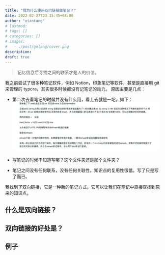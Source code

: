 ```yaml
---
title: "我为什么使用双向链接做笔记？"
date: 2022-02-27T23:15:45+08:00
author: "xiantang"
# lastmod: 
# tags: []
# categories: []
# images:
#   - ./post/golang/cover.png
description:
draft: true
---
```



<!-- 
* 总是会先写一句话，同步背景和上下文
* 评论式写作引用一些大牛说的话
* 多一些有趣的跳转链接
* 在文章末尾推荐一些有趣的链接
* 先写提纲，再写内容 -->

> 记忆信息后寻找之间的联系才是人的价值。

我之前尝试了很多种笔记软件，例如 Notion，印象笔记等软件，甚至是直接用 git 来管理的 typora，其实很多时候都没有记笔记的动力。
原因主要是几点：

* 第二次去看笔记的时候并没有什么用，看上去就是一坨。如下：
![之前的笔记](2022-02-27-23-32-09.png)
* 写笔记的时候不知道写哪？这个文件夹还是那个文件夹？

* 笔记之间没有任何联系，没有任何关联性，知识点的复用性很低。写了只是写了而已。

我找到了双向链接，它是一种新的笔记方式，它可以让我们在笔记中直接查找到原来的知识点。

## 什么是双向链接？

## 双向链接的好处是？

## 例子
